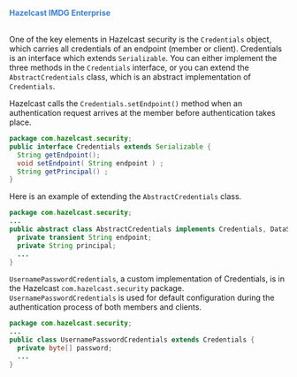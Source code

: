 

<font color="#3981DB">**Hazelcast IMDG Enterprise**</font>
<br></br>



One of the key elements in Hazelcast security is the `Credentials` object, which carries all credentials of an endpoint (member or client). Credentials is an interface which extends `Serializable`. You can either implement the three methods in the `Credentials` interface, or you can extend the `AbstractCredentials` class, which is an abstract implementation of `Credentials`.

Hazelcast calls the `Credentials.setEndpoint()` method when an authentication request arrives at the member before authentication takes place.

```java
package com.hazelcast.security;
public interface Credentials extends Serializable {
  String getEndpoint();
  void setEndpoint( String endpoint ) ;    
  String getPrincipal() ;    
}
```

Here is an example of extending the `AbstractCredentials` class.

```java
package com.hazelcast.security;
...
public abstract class AbstractCredentials implements Credentials, DataSerializable {
  private transient String endpoint;
  private String principal;
  ...
}
```

`UsernamePasswordCredentials`, a custom implementation of Credentials, is in the Hazelcast `com.hazelcast.security` package. `UsernamePasswordCredentials` is used for default configuration during the authentication process of both members and clients.

```java
package com.hazelcast.security;
...
public class UsernamePasswordCredentials extends Credentials {
  private byte[] password;
  ...
}
```
